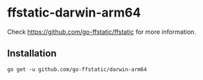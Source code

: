 # ffstatic-darwin-arm64

Check https://github.com/go-ffstatic/ffstatic for more information.

## Installation

```
go get -u github.com/go-ffstatic/darwin-arm64
```
